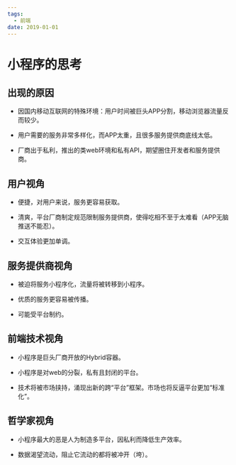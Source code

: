 ```yaml
---
tags:
  - 前端
date: 2019-01-01
---
```


# 小程序的思考
## 出现的原因

* 因国内移动互联网的特殊环境：用户时间被巨头APP分割，移动浏览器流量反而较少。

* 用户需要的服务非常多样化，而APP太重，且很多服务提供商底线太低。

* 厂商出于私利，推出的类web环境和私有API，期望圈住开发者和服务提供商。

## 用户视角

* 便捷，对用户来说，服务更容易获取。

* 清爽，平台厂商制定规范限制服务提供商，使得吃相不至于太难看（APP无脑推送不能忍）。

* 交互体验更加单调。

## 服务提供商视角

* 被迫将服务小程序化，流量将被转移到小程序。

* 优质的服务更容易被传播。

* 可能受平台制约。

## 前端技术视角

* 小程序是巨头厂商开放的Hybrid容器。

* 小程序是对web的分裂，私有且封闭的平台。

* 技术将被市场挟持，涌现出新的跨“平台”框架。市场也将反逼平台更加“标准化”。

## 哲学家视角

* 小程序最大的恶是人为制造多平台，因私利而降低生产效率。

* 数据渴望流动，阻止它流动的都将被冲开（垮）。
